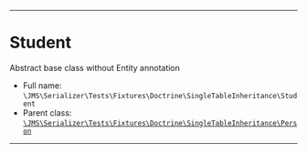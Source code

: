 ***

# Student

Abstract base class without Entity annotation

* Full name: `\JMS\Serializer\Tests\Fixtures\Doctrine\SingleTableInheritance\Student`
* Parent class: [`\JMS\Serializer\Tests\Fixtures\Doctrine\SingleTableInheritance\Person`](./Person.md)

***

